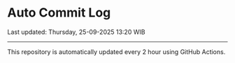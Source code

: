 # Auto Commit Log

Last updated: Thursday, 25-09-2025 13:20 WIB

---

This repository is automatically updated every 2 hour using GitHub Actions.
